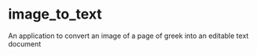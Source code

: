 # image_to_text
An application to convert an image of a page of greek into an editable text document
